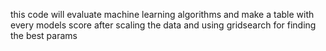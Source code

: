 this code will evaluate machine learning algorithms and make a table with every models score after scaling the data and using gridsearch for finding the best params 
